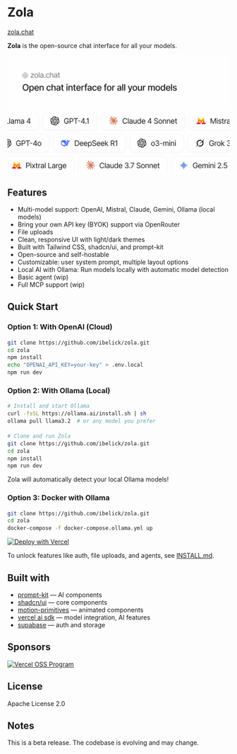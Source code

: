 # Zola

[zola.chat](https://zola.chat)

**Zola** is the open-source chat interface for all your models.

![zola cover](./public/cover_zola.jpg)

## Features

- Multi-model support: OpenAI, Mistral, Claude, Gemini, Ollama (local models)
- Bring your own API key (BYOK) support via OpenRouter
- File uploads
- Clean, responsive UI with light/dark themes
- Built with Tailwind CSS, shadcn/ui, and prompt-kit
- Open-source and self-hostable
- Customizable: user system prompt, multiple layout options
- Local AI with Ollama: Run models locally with automatic model detection
- Basic agent (wip)
- Full MCP support (wip)

## Quick Start

### Option 1: With OpenAI (Cloud)

```bash
git clone https://github.com/ibelick/zola.git
cd zola
npm install
echo "OPENAI_API_KEY=your-key" > .env.local
npm run dev
```

### Option 2: With Ollama (Local)

```bash
# Install and start Ollama
curl -fsSL https://ollama.ai/install.sh | sh
ollama pull llama3.2  # or any model you prefer

# Clone and run Zola
git clone https://github.com/ibelick/zola.git
cd zola
npm install
npm run dev
```

Zola will automatically detect your local Ollama models!

### Option 3: Docker with Ollama

```bash
git clone https://github.com/ibelick/zola.git
cd zola
docker-compose -f docker-compose.ollama.yml up
```

[![Deploy with Vercel](https://vercel.com/button)](https://vercel.com/new/clone?repository-url=https://github.com/ibelick/zola)

To unlock features like auth, file uploads, and agents, see [INSTALL.md](./INSTALL.md).

## Built with

- [prompt-kit](https://prompt-kit.com/) — AI components
- [shadcn/ui](https://ui.shadcn.com) — core components
- [motion-primitives](https://motion-primitives.com) — animated components
- [vercel ai sdk](https://vercel.com/blog/introducing-the-vercel-ai-sdk) — model integration, AI features
- [supabase](https://supabase.com) — auth and storage

## Sponsors

<a href="https://vercel.com/oss">
  <img alt="Vercel OSS Program" src="https://vercel.com/oss/program-badge.svg" />
</a>

## License

Apache License 2.0

## Notes

This is a beta release. The codebase is evolving and may change.

